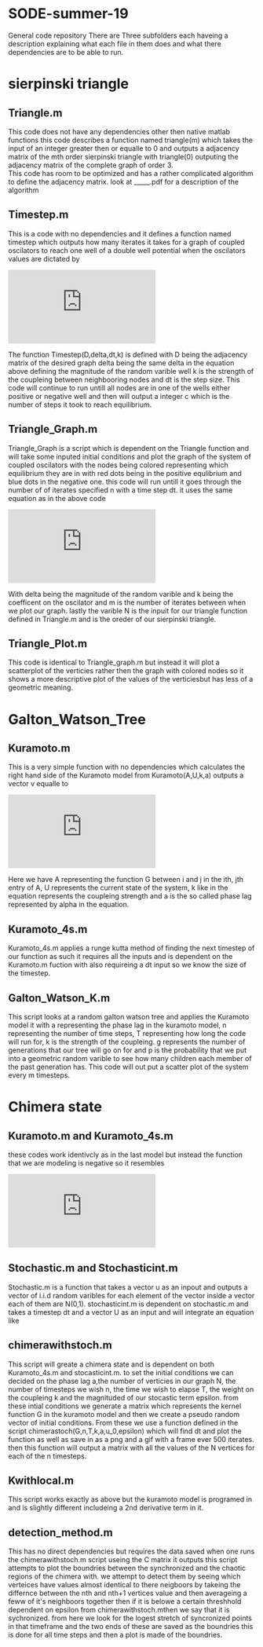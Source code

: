# SODE-summer-19
General code repository 
  There are Three subfolders each haveing a description explaining what each file in them does and what there dependencies are to be able to run.



# sierpinski triangle




## Triangle.m
  This code does not have any dependencies other then native matlab functions this code describes a function named triangle(m) 
  which takes the input of an integer greater then or equalle to 0 and outputs a adjacency matrix of the mth order sierpinski triangle 
  with triangle(0) outputing the adjacency matrix of the complete graph of order 3.  
    This code has room to be optimized and has a rather complicated algorithm to define the adjacency matrix.
    look at _____.pdf for a description of the algorithm
## Timestep.m

  This is a code with no dependencies and it defines a function named timestep which outputs how many iterates it takes for a graph of 
  coupled oscilators to reach one well of a double well potential when the oscilators values are dictated by 
  
  
  ![equation](https://latex.codecogs.com/gif.latex?%5Cdot%20u_i%3D-%284u_i%5E3-2u_i%29&plus;k%5Csum_%7Bj%5Csim%20i%7D%28u_j-u_i%29&plus;%5Cdelta%20N%280%2C1%29)
  
  
  The function Timestep(D,delta,dt,k) is defined with D being the adjacency matrix of the desired graph delta being the same delta in the equation above defining the magnitude of the random varible well k is the strength of the coupleing between neighbooring nodes and dt is the step size.  This code will continue to run untill all nodes are in one of the wells either positive or negative well and then will output a integer c which is the number of steps it took to reach equilibrium.
  
## Triangle_Graph.m

  Triangle_Graph is a script which is dependent on the Triangle function and will take some inputed initial conditions and plot the graph of the system of coupled oscilators with the nodes being colored representing which equilibrium they are in with red dots being in the positive equlibrium and blue dots in the negative one.  this code will run untill it goes through the number of of iterates specified n with a time step dt.  it uses the same equation as in the above code
  
  
![equation](https://latex.codecogs.com/gif.latex?%5Cdot%20u_i%3D-%284u_i%5E3-2u_i%29&plus;k%5Csum_%7Bj%5Csim%20i%7D%28u_j-u_i%29&plus;%5Cdelta%20N%280%2C1%29)
                                              
                                              
With delta being the magnitude of the random varible and k being the coefficent on the oscilator and m is the number of iterates between when we plot our graph.  lastly the varible N is the inpuit for our triangle function defined in Triangle.m and is the oreder of our sierpinski triangle.

## Triangle_Plot.m

  This code is identical to Triangle_graph.m but instead it will plot a scatterplot of the verticies rather then the 
  graph with colored nodes so it shows a more descriptive plot of the values of the verticiesbut has less of a geometric meaning.
  
  
 # Galton_Watson_Tree
 
 
 ## Kuramoto.m
 
  This is a very simple function with no dependencies which calculates the right hand side of the Kuramoto model from 
  Kuramoto(A,U,k,a) outputs a vector v equalle to 
  
  
  ![equation](https://latex.codecogs.com/gif.latex?%5Cfrac%7Bk%7D%7BN%7D%5Csum_%7Bi%5Csim%20j%7DG%28u_i-u_j%29sin%28u_i-u_j&plus;%5Calpha%20%29)


Here we have A representing the function G between i and j in the ith, jth entry of A,  U represents the current state of the system, k like in the equation represents the coupleing strength and a is the so called phase lag represented by alpha in the equation.

 ## Kuramoto_4s.m
 
 Kuramoto_4s.m applies a runge kutta method of finding the next timestep of our function as such it requires all the inputs and is dependent on the Kuramoto.m fuction with also requireing a dt input so we know the size of the timestep.
 
 ## Galton_Watson_K.m
 
 This script looks at a random galton watson tree and applies the Kuramoto model it with a representing the phase lag in the kuramoto model, n representing the number of time steps, T representing how long the code will run for, k is the strength of the coupleing. g represents the number of generations that our tree will go on for and p is the probability that we put into a geometric random varible to see how many children each member of the past generation has.  This code will out put a scatter plot of the system every m timesteps.
 
 
 # Chimera state
 
 ## Kuramoto.m and Kuramoto_4s.m
  these codes work identivcly as in the last model but instead the function that we are modeling is negative so it resembles
  
  
  ![equation](https://latex.codecogs.com/gif.latex?-%5Cfrac%7Bk%7D%7BN%7D%5Csum_%7Bi%5Csim%20j%7DG%28u_i-u_j%29sin%28u_i-u_j&plus;%5Calpha%20%29)
  
  
## Stochastic.m and Stochasticint.m
  Stochastic.m is a function that takes a vector u as an inpout and outputs a vector of i.i.d random varibles for each element of the vector inside a vector each of them are N(0,1).  stochasticint.m is dependent on stochastic.m and takes a timestep dt and a vector U as an input and will integrate an equation like
  
## chimerawithstoch.m 
  This script will greate a chimera state and is dependent on both Kuramoto_4s.m and stocasticint.m.  to set the initial conditions we can decided on the phase lag a,the number of verticies in our graph N,  the number of timesteps we wish n, the time we wish to elapse T, the weight on the coupleing k and the magnituded of our stocastic term epsilon.  from these intial conditions we generate a matrix which represents the kernel function G in the kuramoto model and then we create a pseudo random vector of initial conditions.  From these we use a function defined in the script chimerastoch(G,n,T,k,a,u_0,epsilon) which will find dt and plot the function as well as save in as a png and a gif with a frame ever 500 iterates.  then this function will output a matrix with all the values of the N vertices for each of the n timesteps.
  
  
## Kwithlocal.m   

This script works exactly as above but the kuramoto model is programed in and is slightly different includeing a 2nd derivative term in it.

## detection_method.m

This has no direct dependencies but requires the data saved when one runs the chimerawithstoch.m script useing the C matrix it outputs this script attempts to plot the boundries between the synchronized and the chaotic regions of the chimera with.  we attempt to detect them by seeing which verteices have values almost identical to there neigboors by takeing the differnce between the nth and nth+1 vertices value and then averageing a feww of it's neighboors together then if it is belowe a certain threshhold dependent on epsilon from chimerawithstoch.mthen we say that it is sychronized.  from here we look for the logest stretch of syncronized points in that timeframe and the two ends of these are saved as the boundries this is done for all time steps and then a plot is made of the boundries.
